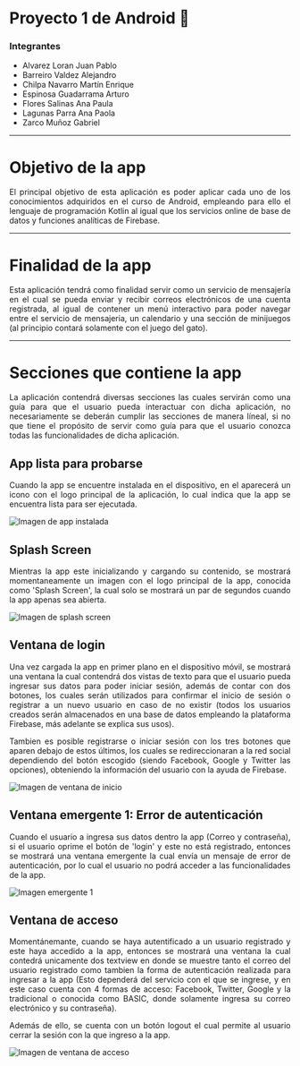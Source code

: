 # Proyecto 1 de Android 📱

### Integrantes

- Alvarez Loran Juan Pablo 
- Barreiro Valdez  Alejandro  
- Chilpa Navarro Martín Enrique  
- Espinosa Guadarrama Arturo  
- Flores Salinas Ana Paula  
- Lagunas Parra Ana Paola  
- Zarco Muñoz Gabriel

___

# Objetivo de la app

<p align=" justify">
  El principal objetivo de esta aplicación es poder aplicar cada uno de los conocimientos adquiridos en el curso de Android, empleando 
  para ello el lenguaje de programación Kotlin al igual que los servicios online de base de datos y funciones analíticas de Firebase. 
</p>

___

# Finalidad de la app

<p align=" justify">
  Esta aplicación tendrá como finalidad servir como un servicio de mensajería en el cual se pueda enviar y recibir correos electrónicos 
  de una cuenta registrada, al igual de contener un menú interactivo para poder navegar entre el servicio de mensajeria, un calendario 
  y una sección de minijuegos (al principio contará solamente con el juego del gato).
</p>

___

# Secciones que contiene la app

<p align=" justify">
  La aplicación contendrá diversas secciones las cuales servirán como una guía para que el usuario pueda interactuar con dicha 
  aplicación, no necesariamente se deberán cumplir las secciones de manera líneal, si no que tiene el propósito de servir como guía 
  para que el usuario conozca todas las funcionalidades de dicha aplicación.
</p>

## App lista para probarse

<p align=" justify">
  Cuando la app se encuentre instalada en el dispositivo, en el aparecerá un icono con el logo principal de la aplicación, lo cual 
  indica que la app se encuentra lista para ser ejecutada.
</p>

![Imagen de app instalada](Imagenes/imagen-appInstalada.jpg?raw=true "App instalada en el dispositivo móvil")

## Splash Screen

<p align=" justify">
  Mientras la app este inicializando y cargando su contenido, se mostrará momentaneamente un imagen con el logo principal de la app, 
  conocida como 'Splash Screen', la cual solo se mostrará un par de segundos cuando la app apenas sea abierta.
</p>

![Imagen de splash screen](Imagenes/splahsScreen.jpg?raw=true "Ventana Splash Screen")

## Ventana de login

<p align=" justify">
  Una vez cargada la app en primer plano en el dispositivo móvil, se mostrará una ventana la cual contendrá dos vistas de texto para 
  que el usuario pueda ingresar sus datos para poder iniciar sesión, además de contar con dos botones, los cuales serán utilizados 
  para confirmar el inicio de sesión o registrar a un nuevo usuario en caso de no existir (todos los usuarios creados serán
  almacenados en una base de datos empleando la plataforma Firebase, más adelante se explica sus usos).
</p>
 
<p align=" justify">
  Tambien es posible registrarse o iniciar sesión con los tres botones que aparen debajo de estos últimos, los cuales se 
  redireccionaran a la red social dependiendo del botón escogido (siendo Facebook, Google y Twitter las opciones), obteniendo la 
  información del usuario con la ayuda de Firebase.
</p>

![Imagen de ventana de inicio](Imagenes/ventana-inicio.jpg?raw=true "Ventana de inicio de sesión")

## Ventana emergente 1: Error de autenticación

<p align=" justify">
  Cuando el usuario a ingresa sus datos dentro la app (Correo y contraseña), si el usuario oprime el botón de 'login' y este no está 
  registrado, entonces se mostrará una ventana emergente la cual envía un mensaje de error de autenticación, por lo cual el usuario 
  no podrá acceder a las funcionalidades de la app.
</p>

![Imagen emergente 1](Imagenes/ventana-inicio.jpg?raw=true "Ventana emergente 1 - Error de autenticación")

## Ventana de acceso

<p align=" justify">
  Momentánemante, cuando se haya autentificado a un usuario registrado y este haya accedido a la app, entonces se mostrará una ventana 
  la cual contedrá unicamente dos textview en donde se muestre tanto el correo del usuario registrado como tambien la forma de 
  autenticación realizada para ingresar a la app (Esto dependerá del servicio con el que se ingrese, y en este caso cuenta con 4 formas 
  de acceso: Facebook, Twitter, Google y la tradicional o conocida como BASIC, donde solamente ingresa su correo electrónico y su 
  contraseña).
</p>

<p align=" justify">
  Además de ello, se cuenta con un botón logout el cual permite al usuario cerrar la sesión con la que ingreso a la app.
</p>

![Imagen de ventana de acceso](Imagenes/ventana-acceso.jpg?raw=true "Ventana de acceso a la app")
  
